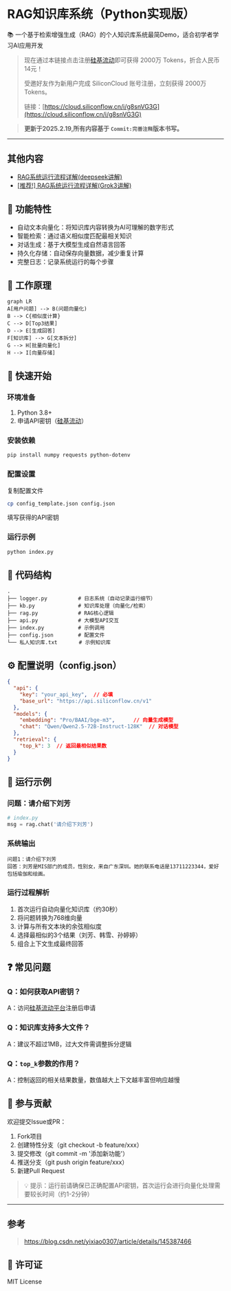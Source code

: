 # RAG知识库系统（Python实现版）

📚 一个基于检索增强生成（RAG）的个人知识库系统最简Demo，适合初学者学习AI应用开发

> 现在通过本链接点击注册[硅基流动](https://cloud.siliconflow.cn/i/g8snVG3G)即可获得 2000万 Tokens，折合人民币14元！
>
> 受邀好友作为新用户完成 SiliconCloud 账号注册，立刻获得 2000万 Tokens。
>
> 链接：[https://cloud.siliconflow.cn/i/g8snVG3G](https://cloud.siliconflow.cn/i/g8snVG3G)

> **更新于2025.2.19,所有内容基于 `Commit:完善注释`版本书写。**

---

## 其他内容

- [RAG系统运行流程详解(deepseek讲解)](docs/DSR1Flow.md)
-  [[推荐!] RAG系统运行流程详解(Grok3讲解)](docs/Grok3Flow.md)

## 🌟 功能特性

- 自动文本向量化：将知识库内容转换为AI可理解的数字形式
- 智能检索：通过语义相似度匹配最相关知识
- 对话生成：基于大模型生成自然语言回答
- 持久化存储：自动保存向量数据，减少重复计算
- 完整日志：记录系统运行的每个步骤

## 🎯 工作原理

```mermaid
graph LR
A[用户问题] --> B(问题向量化)
B --> C{相似度计算}
C --> D[Top3结果]
D --> E[生成回答]
F[知识库] --> G[文本拆分]
G --> H[批量向量化]
H --> I[向量存储]
```

## 🚀 快速开始

### 环境准备

1. Python 3.8+
2. 申请API密钥（[硅基流动](https://cloud.siliconflow.cn/i/g8snVG3G)）

### 安装依赖

```bash
pip install numpy requests python-dotenv
```

### 配置设置

复制配置文件

```bash
cp config_template.json config.json
```

填写获得的API密钥

### 运行示例

```bash
python index.py
```

## 📂 代码结构

```
.
├── logger.py          # 日志系统（自动记录运行细节）
├── kb.py              # 知识库处理（向量化/检索）
├── rag.py             # RAG核心逻辑
├── api.py             # 大模型API交互
├── index.py           # 示例调用
├── config.json        # 配置文件
└── 私人知识库.txt       # 示例知识库
```

## ⚙️ 配置说明（config.json）

```json
{
  "api": {
    "key": "your_api_key",  // 必填
    "base_url": "https://api.siliconflow.cn/v1"
  },
  "models": {
    "embedding": "Pro/BAAI/bge-m3",      // 向量生成模型
    "chat": "Qwen/Qwen2.5-72B-Instruct-128K"  // 对话模型
  },
  "retrieval": {
    "top_k": 3  // 返回最相似结果数
  }
}
```

## 📖 运行示例

### 问题：请介绍下刘芳

```python
# index.py
msg = rag.chat('请介绍下刘芳')
```

### 系统输出

```
问题1：请介绍下刘芳
回答：刘芳是MIS部门的成员，性别女，来自广东深圳。她的联系电话是13711223344，爱好包括瑜伽和绘画。
```

### 运行过程解析

1. 首次运行自动向量化知识库（约30秒）
2. 将问题转换为768维向量
3. 计算与所有文本块的余弦相似度
4. 选择最相似的3个结果（刘芳、韩雪、孙婷婷）
5. 组合上下文生成最终回答

## ❓ 常见问题

### Q：如何获取API密钥？

A：访问[硅基流动平台](https://cloud.siliconflow.cn/i/g8snVG3G)注册后申请

### Q：知识库支持多大文件？

A：建议不超过1MB，过大文件需调整拆分逻辑

### Q：`top_k`参数的作用？

A：控制返回的相关结果数量，数值越大上下文越丰富但响应越慢

## 🤝 参与贡献

欢迎提交Issue或PR：

1. Fork项目
2. 创建特性分支（git checkout -b feature/xxx）
3. 提交修改（git commit -m '添加新功能'）
4. 推送分支（git push origin feature/xxx）
5. 新建Pull Request

> 💡 提示：运行前请确保已正确配置API密钥，首次运行会进行向量化处理需要较长时间（约1-2分钟）

---

## 参考

> https://blog.csdn.net/yixiao0307/article/details/145387466

## 📜 许可证

MIT License
